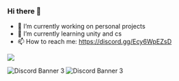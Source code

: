 ### Hi there 👋

- 🔭 I’m currently working on personal projects
- 🌱 I’m currently learning unity and cs
- 📫 How to reach me: https://discord.gg/Ecy6WpEZsD

<img src="https://github-readme-stats.vercel.app/api?username=Criz-595&theme=radical&show_icons=true&hide_border=true">

![Discord Banner 3](https://discordapp.com/api/guilds/782646778347388959/widget.png?style=banner3)
<img src="https://discordapp.com/api/guilds/782646778347388959/widget.png?style=banner3" alt="Discord Banner 3"/>




